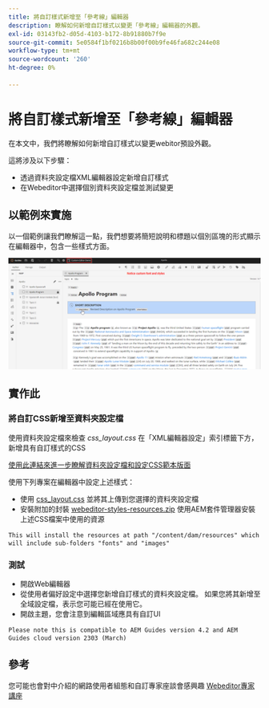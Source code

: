 ```yaml
---
title: 將自訂樣式新增至「參考線」編輯器
description: 瞭解如何新增自訂樣式以變更「參考線」編輯器的外觀。
exl-id: 03143fb2-d05d-4103-b172-8b91880b7f9e
source-git-commit: 5e0584f1bf0216b8b00f00b9fe46fa682c244e08
workflow-type: tm+mt
source-wordcount: '260'
ht-degree: 0%

---
```


# 將自訂樣式新增至「參考線」編輯器

在本文中，我們將瞭解如何新增自訂樣式以變更webitor預設外觀。

這將涉及以下步驟：
- 透過資料夾設定檔XML編輯器設定新增自訂樣式
- 在Webeditor中選擇個別資料夾設定檔並測試變更


## 以範例來實施

以一個範例讓我們瞭解這一點，我們想要將簡短說明和標題以個別區塊的形式顯示在編輯器中，包含一些樣式方面。

![使用自訂樣式預覽Webitor](../../../assets/authoring/webeditor-customstyles-preview.png)


## 實作此


### 將自訂CSS新增至資料夾設定檔

使用資料夾設定檔來檢查 *css_layout.css* 在「XML編輯器設定」索引標籤下方，新增具有自訂樣式的CSS

[使用此連結來進一步瞭解資料夾設定檔和設定CSS範本版面](https://experienceleague.adobe.com/docs/experience-manager-guides-learn/videos/advanced-user-guide/editor-configuration.html?lang=en#customize-the-css-template-layout)

使用下列專案在編輯器中設定上述樣式：

- 使用 [css_layout.css](../../../assets/authoring/webeditor-customstyles-css_layout.css) 並將其上傳到您選擇的資料夾設定檔
- 安裝附加的封裝 [webeditor-styles-resources.zip](../../../assets/authoring/webeditor-styles-resources.zip) 使用AEM套件管理器安裝上述CSS檔案中使用的資源

```
This will install the resources at path "/content/dam/resources" which will include sub-folders "fonts" and "images"
```


### 測試

- 開啟Web編輯器
- 從使用者偏好設定中選擇您新增自訂樣式的資料夾設定檔。 如果您將其新增至全域設定檔，表示您可能已經在使用它。
- 開啟主題，您會注意到編輯區域應具有自訂UI

```
Please note this is compatible to AEM Guides version 4.2 and AEM Guides cloud version 2303 (March)
```


## 參考

您可能也會對中介紹的網路使用者組態和自訂專家座談會感興趣 [Webeditor專家講座](/help/product-guide/knowledge-base/expert-sessions/webbased-authoring-jan2023.md)

